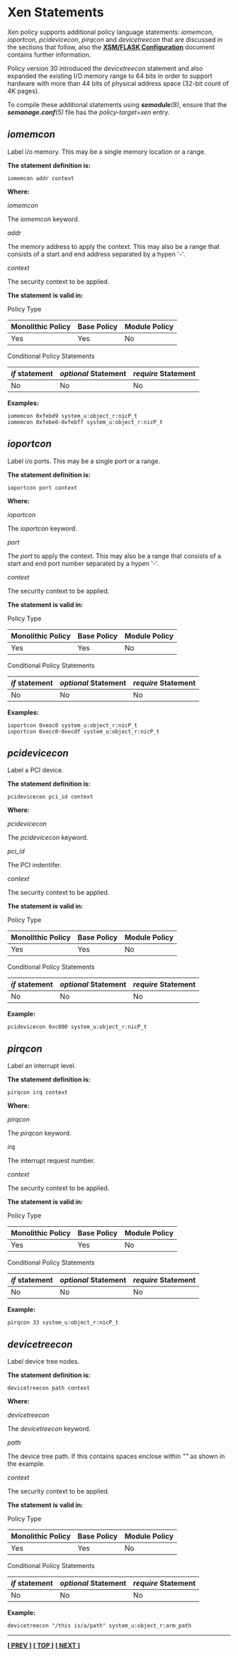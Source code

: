 # Xen Statements

Xen policy supports additional policy language statements: *iomemcon*,
*ioportcon*, *pcidevicecon*, *pirqcon* and *devicetreecon* that are
discussed in the sections that follow, also the
[**XSM/FLASK Configuration**](http://xenbits.xen.org/docs/4.2-testing/misc/xsm-flask.txt)
document contains further information.

Policy version 30 introduced the *devicetreecon* statement and also
expanded the existing I/O memory range to 64 bits in order to support
hardware with more than 44 bits of physical address space (32-bit count
of 4K pages).

To compile these additional statements using ***semodule**(8)*, ensure
that the ***semanage.conf**(5)* file has the *policy-target=xen* entry.

## *iomemcon*

Label i/o memory. This may be a single memory location or a range.

**The statement definition is:**

```
iomemcon addr context
```

**Where:**

*iomemcon*

The *iomemcon* keyword.

*addr*

The memory address to apply the context. This may also be a range that consists
of a start and end address separated by a hypen \'-\'.

*context*

The security context to be applied.

**The statement is valid in:**

Policy Type

| Monolithic Policy       | Base Policy             | Module Policy           |
| ----------------------- | ----------------------- | ----------------------- |
| Yes                     | Yes                     | No                      |

Conditional Policy Statements

| *if* statement          | *optional* Statement    | *require* Statement     |
| ----------------------- | ----------------------- | ----------------------- |
| No                      | No                      | No                      |

**Examples:**

```
iomemcon 0xfebd9 system_u:object_r:nicP_t
iomemcon 0xfebe0-0xfebff system_u:object_r:nicP_t
```

## *ioportcon*

Label i/o ports. This may be a single port or a range.

**The statement definition is:**

```
ioportcon port context
```

**Where:**

*ioportcon*

The *ioportcon* keyword.

*port*

The *port* to apply the context. This may also be a range that consists of a
start and end port number separated by a hypen \'-\'.

*context*

The security context to be applied.

**The statement is valid in:**

Policy Type

| Monolithic Policy       | Base Policy             | Module Policy           |
| ----------------------- | ----------------------- | ----------------------- |
| Yes                     | Yes                     | No                      |

Conditional Policy Statements

| *if* statement          | *optional* Statement    | *require* Statement     |
| ----------------------- | ----------------------- | ----------------------- |
| No                      | No                      | No                      |

**Examples:**

```
ioportcon 0xeac0 system_u:object_r:nicP_t
ioportcon 0xecc0-0xecdf system_u:object_r:nicP_t
```

## *pcidevicecon*

Label a PCI device.

**The statement definition is:**

```
pcidevicecon pci_id context
```

**Where:**

*pcidevicecon*

The *pcidevicecon* keyword.

*pci_id*

The PCI indentifer.

*context*

The security context to be applied.

**The statement is valid in:**

Policy Type

| Monolithic Policy       | Base Policy             | Module Policy           |
| ----------------------- | ----------------------- | ----------------------- |
| Yes                     | Yes                     | No                      |

Conditional Policy Statements

| *if* statement          | *optional* Statement    | *require* Statement     |
| ----------------------- | ----------------------- | ----------------------- |
| No                      | No                      | No                      |

**Example:**

```
pcidevicecon 0xc800 system_u:object_r:nicP_t
```

## *pirqcon*

Label an interrupt level.

**The statement definition is:**

```
pirqcon irq context
```

**Where:**

*pirqcon*

The *pirqcon* keyword.

*irq*

The interrupt request number.

*context*

The security context to be applied.

**The statement is valid in:**

Policy Type

| Monolithic Policy       | Base Policy             | Module Policy           |
| ----------------------- | ----------------------- | ----------------------- |
| Yes                     | Yes                     | No                      |

Conditional Policy Statements

| *if* statement          | *optional* Statement    | *require* Statement     |
| ----------------------- | ----------------------- | ----------------------- |
| No                      | No                      | No                      |

**Example:**

```
pirqcon 33 system_u:object_r:nicP_t
```

## *devicetreecon*

Label device tree nodes.

**The statement definition is:**

```
devicetreecon path context
```

**Where:**

*devicetreecon*

The *devicetreecon* keyword.

*path*

The device tree path. If this contains spaces enclose within *""* as shown in
the example.

*context*

The security context to be applied.

**The statement is valid in:**

Policy Type

| Monolithic Policy       | Base Policy             | Module Policy           |
| ----------------------- | ----------------------- | ----------------------- |
| Yes                     | Yes                     | No                      |

Conditional Policy Statements

| *if* statement          | *optional* Statement    | *require* Statement     |
| ----------------------- | ----------------------- | ----------------------- |
| No                      | No                      | No                      |

**Example:**

```
devicetreecon "/this is/a/path" system_u:object_r:arm_path
```

<!-- %CUTHERE% -->

---
**[[ PREV ]](infiniband_statements.md)** **[[ TOP ]](#)** **[[ NEXT ]](modular_policy_statements.md)**
